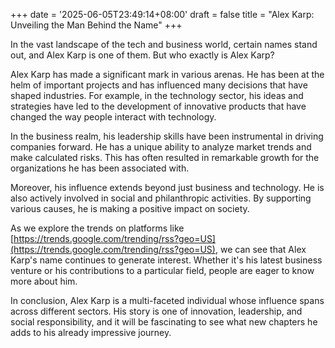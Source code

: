 +++
date = '2025-06-05T23:49:14+08:00'
draft = false
title = "Alex Karp: Unveiling the Man Behind the Name"
+++

In the vast landscape of the tech and business world, certain names stand out, and Alex Karp is one of them. But who exactly is Alex Karp?

Alex Karp has made a significant mark in various arenas. He has been at the helm of important projects and has influenced many decisions that have shaped industries. For example, in the technology sector, his ideas and strategies have led to the development of innovative products that have changed the way people interact with technology.

In the business realm, his leadership skills have been instrumental in driving companies forward. He has a unique ability to analyze market trends and make calculated risks. This has often resulted in remarkable growth for the organizations he has been associated with. 

Moreover, his influence extends beyond just business and technology. He is also actively involved in social and philanthropic activities. By supporting various causes, he is making a positive impact on society.

As we explore the trends on platforms like [https://trends.google.com/trending/rss?geo=US](https://trends.google.com/trending/rss?geo=US), we can see that Alex Karp's name continues to generate interest. Whether it's his latest business venture or his contributions to a particular field, people are eager to know more about him.

In conclusion, Alex Karp is a multi-faceted individual whose influence spans across different sectors. His story is one of innovation, leadership, and social responsibility, and it will be fascinating to see what new chapters he adds to his already impressive journey.